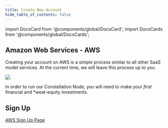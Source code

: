 ```yaml
---
title: Create New Account
hide_table_of_contents: false
---
```

<intro-end />

import DocsCard from '@components/global/DocsCard';
import DocsCards from '@components/global/DocsCards';

<head>
  <title>Amazon Web Services</title>
  <meta
    name="description"
    content="Building a Validator Node on AWS's platform."
  />
</head>

## Amazon Web Services - AWS

Creating your account on AWS is a simple process similar to all other SaaS model services. At the current time, we will leave this process up to you.

![](/img/validator_nodes/node-aws-account.png)

In order to run our Constellation Node, you will need to make your *first* financial and *weat-equity investments.

## Sign Up

[AWS Sign Up Page](https://aws.amazon.com/)